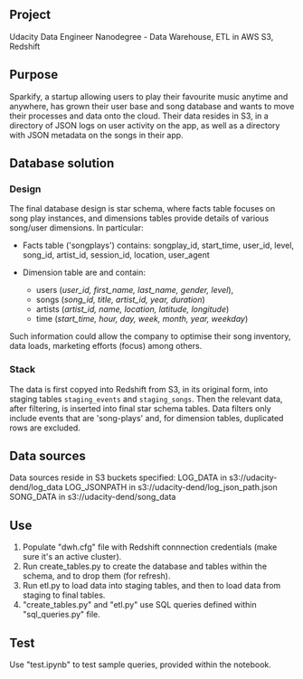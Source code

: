 ## Project
Udacity Data Engineer Nanodegree - Data Warehouse, ETL in AWS S3, Redshift


## Purpose

Sparkify, a startup allowing users to play their favourite music anytime and anywhere, has grown their user base and song database and wants to move their processes and data onto the cloud. Their data resides in S3, in a directory of JSON logs on user activity on the app, as well as a directory with JSON metadata on the songs in their app.

## Database solution

### Design

The final database design is star schema, where facts table focuses on song play instances, and dimensions tables provide details of various song/user dimensions.  In particular:

- Facts table ('songplays') contains:
  songplay_id, start_time, user_id, level, song_id, artist_id, session_id, location, user_agent
  
- Dimension table are and contain:
  - users (*user_id, first_name, last_name, gender, level*),
  - songs (*song_id, title, artist_id, year, duration*)
  - artists (*artist_id, name, location, latitude, longitude*)
  - time (*start_time, hour, day, week, month, year, weekday*)
  
Such information could allow the company to optimise their song inventory, data loads, marketing efforts (focus) among others.

### Stack

The data is first copyed into Redshift from S3, in its original form, into staging tables `staging_events` and `staging_songs`.  Then the relevant data, after filtering, is inserted into final star schema tables. Data filters only include events that are 'song-plays' and, for dimension tables, duplicated rows are excluded.

## Data sources
Data sources reside in S3 buckets specified:
LOG_DATA in s3://udacity-dend/log_data
LOG_JSONPATH in s3://udacity-dend/log_json_path.json
SONG_DATA in s3://udacity-dend/song_data

## Use

1. Populate "dwh.cfg" file with Redshift connnection credentials (make sure it's an active cluster).
2. Run create_tables.py to create the database and tables within the schema, and to drop them (for refresh).
3. Run etl.py to load data into staging tables, and then to load data from staging to final tables.
4. "create_tables.py" and "etl.py" use SQL queries defined within "sql_queries.py" file.

## Test

Use "test.ipynb" to test sample queries, provided within the notebook.  